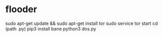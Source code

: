 # flooder

sudo apt-get update && sudo apt-get install tor
sudo service tor start
cd (path .py)
pip3 install bane
python3 dos.py
